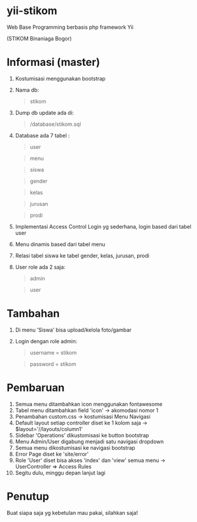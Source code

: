 # yii-stikom
Web Base Programming berbasis php framework Yii

(STIKOM Binaniaga Bogor)

# Informasi (master)
1. Kostumisasi menggunakan bootstrap
2. Nama db: 
    > stikom

3. Dump db update ada di:
    > /database/stikom.sql

4. Database ada 7 tabel :
    > user

    > menu

    > siswa

    > gender

    > kelas

    > jurusan

    > prodi

5. Implementasi Access Control Login yg sederhana, login based dari tabel user
6. Menu dinamis based dari tabel menu
7. Relasi tabel siswa ke tabel gender, kelas, jurusan, prodi 
8. User role ada 2 saja:
    > admin

    > user

# Tambahan
1. Di menu 'Siswa' bisa upload/kelola foto/gambar
2. Login dengan role admin:
    > username = stikom
    
    > password = stikom

# Pembaruan
1. Semua menu ditambahkan icon menggunakan fontawesome
2. Tabel menu ditambahkan field 'icon' -> akomodasi nomor 1
3. Penambahan custom.css -> kostumisasi Menu Navigasi
4. Default layout setiap controller diset ke 1 kolom saja -> $layout='//layouts/column1' 
5. Sidebar 'Operations' dikustomisasi ke button bootstrap
6. Menu Admin/User digabung menjadi satu navigasi dropdown
7. Semua menu dikostumisasi ke navigasi bootstrap
8. Error Page diset ke 'site/error'
9. Role 'User' diset bisa akses 'index' dan 'view' semua menu -> UserController => Access Rules
10. Segitu dulu, minggu depan lanjut lagi 

# Penutup
Buat siapa saja yg kebetulan mau pakai, silahkan saja!
